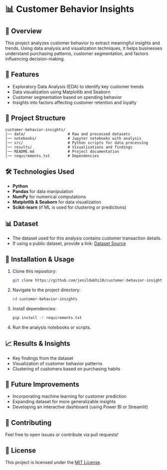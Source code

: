 # 📊 Customer Behavior Insights

## 📝 Overview
This project analyzes customer behavior to extract meaningful insights and trends. Using data analysis and visualization techniques, it helps businesses understand purchasing patterns, customer segmentation, and factors influencing decision-making.

## 🚀 Features
- Exploratory Data Analysis (EDA) to identify key customer trends
- Data visualization using Matplotlib and Seaborn
- Customer segmentation based on spending behavior
- Insights into factors affecting customer retention and loyalty

## 📂 Project Structure
```
customer-behavior-insights/
│── data/                   # Raw and processed datasets
│── notebooks/              # Jupyter notebooks with analysis
│── src/                    # Python scripts for data processing
│── results/                # Visualizations and findings
│── README.md               # Project documentation
│── requirements.txt        # Dependencies
```

## 🛠️ Technologies Used
- **Python**
- **Pandas** for data manipulation
- **NumPy** for numerical computations
- **Matplotlib & Seaborn** for data visualization
- **Scikit-learn** (if ML is used for clustering or predictions)

## 📊 Dataset
- The dataset used for this analysis contains customer transaction details.
- If using a public dataset, provide a link: [Dataset Source](#)

## 🔧 Installation & Usage
1. Clone this repository:
   ```bash
   git clone https://github.com/jenildabhi10/customer-behavior-insights.git
   ```
2. Navigate to the project directory:
   ```bash
   cd customer-behavior-insights
   ```
3. Install dependencies:
   ```bash
   pip install -r requirements.txt
   ```
4. Run the analysis notebooks or scripts.

## 📈 Results & Insights
- Key findings from the dataset
- Visualization of customer behavior patterns
- Clustering of customers based on purchasing habits

## 📌 Future Improvements
- Incorporating machine learning for customer prediction
- Expanding dataset for more generalizable insights
- Developing an interactive dashboard (using Power BI or Streamlit)

## 🤝 Contributing
Feel free to open issues or contribute via pull requests!

## 📜 License
This project is licensed under the [MIT License](LICENSE).
